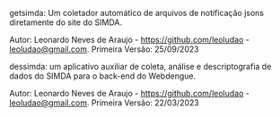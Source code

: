 getsimda: Um coletador automático de arquivos de notificação jsons diretamente do site do SIMDA.

Autor: Leonardo Neves de Araujo - https://github.com/leoludao - leoludao@gmail.com.
	Primeira Versão: 25/09/2023

dessimda: um aplicativo auxiliar de coleta, análise e descriptografia de dados do SIMDA para o back-end do Webdengue.

Autor: Leonardo Neves de Araujo - https://github.com/leoludao - leoludao@gmail.com.
	Primeira Versão: 22/03/2023

